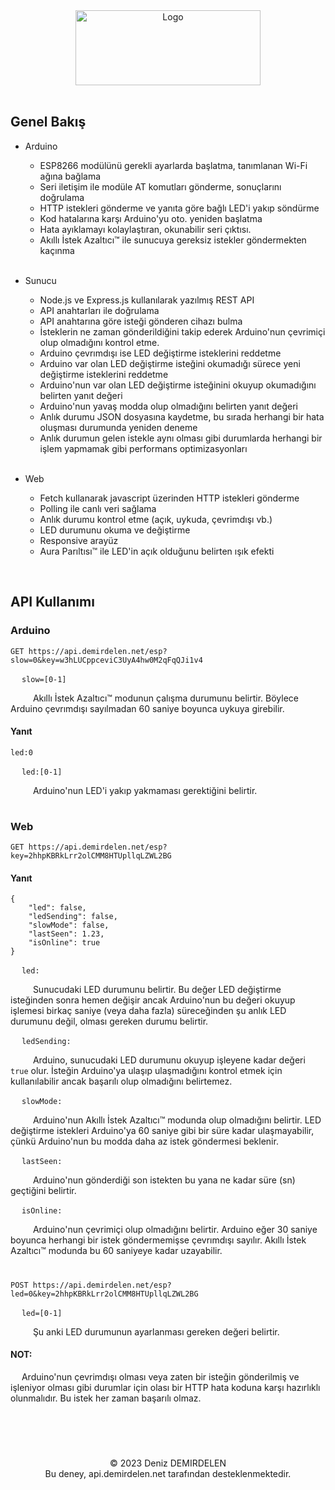 <div align="center">
  <a href="https://deniz.demirdelen.net/">
    <img src="https://content.demirdelen.net/images/deniz-full-img.png" alt="Logo" width="296" height="120">
  </a>
  <br>
  <br>
</div>

## Genel Bakış

* Arduino
  - ESP8266 modülünü gerekli ayarlarda başlatma, tanımlanan Wi-Fi ağına bağlama
  - Seri iletişim ile modüle AT komutları gönderme, sonuçlarını doğrulama
  - HTTP istekleri gönderme ve yanıta göre bağlı LED'i yakıp söndürme
  - Kod hatalarına karşı Arduino'yu oto. yeniden başlatma
  - Hata ayıklamayı kolaylaştıran, okunabilir seri çıktısı.
  - Akıllı İstek Azaltıcı™ ile sunucuya gereksiz istekler göndermekten kaçınma
  <br>
  
* Sunucu
  - Node.js ve Express.js kullanılarak yazılmış REST API
  - API anahtarları ile doğrulama
  - API anahtarına göre isteği gönderen cihazı bulma
  - İsteklerin ne zaman gönderildiğini takip ederek Arduino'nun çevrimiçi olup olmadığını kontrol etme.
  - Arduino çevrımdışı ise LED değiştirme isteklerini reddetme
  - Arduino var olan LED değiştirme isteğini okumadığı sürece yeni değiştirme isteklerini reddetme
  - Arduino'nun var olan LED değiştirme isteğinini okuyup okumadığını belirten yanıt değeri
  - Arduino'nun yavaş modda olup olmadığını belirten yanıt değeri
  - Anlık durumu JSON dosyasına kaydetme, bu sırada herhangi bir hata oluşması durumunda yeniden deneme
  - Anlık durumun gelen istekle aynı olması gibi durumlarda herhangi bir işlem yapmamak gibi performans optimizasyonları
  <br>
  
* Web
  - Fetch kullanarak javascript üzerinden HTTP istekleri gönderme
  - Polling ile canlı veri sağlama
  - Anlık durumu kontrol etme (açık, uykuda, çevrimdışı vb.)
  - LED durumunu okuma ve değiştirme
  - Responsive arayüz
  - Aura Parıltısı™ ile LED'in açık olduğunu belirten ışık efekti
<br>

## API Kullanımı

### Arduino
```
GET https://api.demirdelen.net/esp?slow=0&key=w3hLUCppceviC3UyA4hw0M2qFqQJi1v4
```
&emsp; ```slow=[0-1]``` <br>

&emsp; &emsp; Akıllı İstek Azaltıcı™ modunun çalışma durumunu belirtir. Böylece Arduino çevrımdışı sayılmadan 60 saniye boyunca uykuya girebilir.

#### Yanıt

```
led:0
```

&emsp; ```led:[0-1]``` <br>

&emsp; &emsp; Arduino'nun LED'i yakıp yakmaması gerektiğini belirtir.

#

### Web
```
GET https://api.demirdelen.net/esp?key=2hhpKBRkLrr2olCMM8HTUpllqLZWL2BG
```

#### Yanıt

```
{
    "led": false,
    "ledSending": false,
    "slowMode": false,
    "lastSeen": 1.23,
    "isOnline": true
}
```

&emsp; ```led:``` <br>

&emsp; &emsp; Sunucudaki LED durumunu belirtir. Bu değer LED değiştirme isteğinden sonra hemen değişir ancak Arduino'nun bu değeri okuyup işlemesi birkaç saniye (veya daha fazla) süreceğinden şu anlık LED durumunu değil, olması gereken durumu belirtir.

&emsp; ```ledSending:``` <br>

&emsp; &emsp; Arduino, sunucudaki LED durumunu okuyup işleyene kadar değeri ```true``` olur. İsteğin Arduino'ya ulaşıp ulaşmadığını kontrol etmek için kullanılabilir ancak başarılı olup olmadığını belirtemez.

&emsp; ```slowMode:``` <br>

&emsp; &emsp; Arduino'nun Akıllı İstek Azaltıcı™ modunda olup olmadığını belirtir. LED değiştirme istekleri Arduino'ya 60 saniye gibi bir süre kadar ulaşmayabilir, çünkü Arduino'nun bu modda daha az istek göndermesi beklenir.

&emsp; ```lastSeen:``` <br>

&emsp; &emsp; Arduino'nun gönderdiği son istekten bu yana ne kadar süre (sn) geçtiğini belirtir.

&emsp; ```isOnline:``` <br>

&emsp; &emsp; Arduino'nun çevrimiçi olup olmadığını belirtir. Arduino eğer 30 saniye boyunca herhangi bir istek göndermemişse çevrımdışı sayılır. Akıllı İstek Azaltıcı™ modunda bu 60 saniyeye kadar uzayabilir.

#

```
POST https://api.demirdelen.net/esp?led=0&key=2hhpKBRkLrr2olCMM8HTUpllqLZWL2BG
```

&emsp; ```led=[0-1]``` <br>

&emsp; &emsp; Şu anki LED durumunun ayarlanması gereken değeri belirtir.

#### NOT:

&emsp; Arduino'nun çevrimdışı olması veya zaten bir isteğin gönderilmiş ve işleniyor olması gibi durumlar için olası bir HTTP hata koduna karşı hazırlıklı olunmalıdır. Bu istek her zaman başarılı olmaz.

<br>

#

<br>

<div align="center">
  © 2023 Deniz DEMIRDELEN
  <br>
  Bu deney, api.demirdelen.net tarafından desteklenmektedir.
</div>
